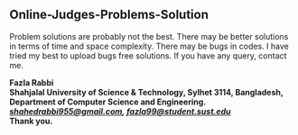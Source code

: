 ## Online-Judges-Problems-Solution

Problem solutions are probably not the best. There may be better solutions in terms of time and space complexity.
There may be bugs in codes. I have tried my best to upload bugs free solutions.
If you have any query, contact me.</br>

**Fazla Rabbi**</br>
**Shahjalal University of Science & Technology, Sylhet 3114, Bangladesh,**</br>
**Department of Computer Science and Engineering.**</br>
***shahedrabbi955@gmail.com, fazla99@student.sust.edu***</br>
**Thank you.**

